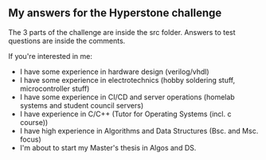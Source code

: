 ## My answers for the Hyperstone challenge

The 3 parts of the challenge are inside the src folder.
Answers to test questions are inside the comments.

If you're interested in me:

* I have some experience in hardware design (verilog/vhdl)
* I have some experience in electrotechnics (hobby soldering stuff, microcontroller stuff)
* I have some experience in CI/CD and server operations (homelab systems and student council servers)
* I have experience in C/C++ (Tutor for Operating Systems (incl. c course))
* I have high experience in Algorithms and Data Structures (Bsc. and Msc. focus)
* I'm about to start my Master's thesis in Algos and DS.
